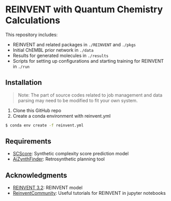 
# REINVENT with Quantum Chemistry Calculations

This repository includes:

 - REINVENT and related packages in `./REINVENT` and `./pkgs`
 - Initial ChEMBL prior network in `./data`
 - Results for generated molecules in `./results`
 - Scripts for setting up configurations and starting training for REINVENT in `./run`

## Installation
> Note: The part of source codes related to job management and data parsing may need to be modified to fit your own system.

 1. Clone this GitHub repo
 2. Create a conda environment with reinvent.yml
```bash
$ conda env create -f reinvent.yml
```
## Requirements

 - [SCScore](https://github.com/connorcoley/scscore): Synthetic complexity score prediction model
 - [AiZynthFinder](https://github.com/MolecularAI/aizynthfinder): Retrosynthetic planning tool

## Acknowledgments

 - [REINVENT 3.2](https://github.com/MolecularAI/Reinvent/tree/master): REINVENT model
 - [ReinventCommunity](https://github.com/MolecularAI/ReinventCommunity): Useful tutorials for REINVENT in jupyter notebooks
